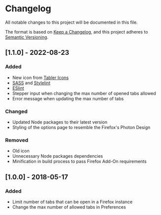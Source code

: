 # Changelog
All notable changes to this project will be documented in this file.

The format is based on [Keep a Changelog](https://keepachangelog.com/en/1.0.0/),
and this project adheres to [Semantic Versioning](https://semver.org/spec/v2.0.0.html).

## [1.1.0] - 2022-08-23

### Added
- New icon from [Tabler Icons](https://github.com/tabler/tabler-icons)
- [SASS](https://sass-lang.com/) and [Stylelint](https://stylelint.io/)
- [ESlint](https://eslint.org/)
- Stepper input when changing the max number of opened tabs allowed
- Error message when updating the max number of tabs  

### Changed
- Updated Node packages to their latest version
- Styling of the options page to resemble the Firefox's Photon Design

### Removed
- Old icon
- Unnecessary Node packages dependencies
- Minification in build process to pass Firefox Add-On requirements


## [1.0.0] - 2018-05-17

### Added
- Limit number of tabs that can be open in a Firefox instance
- Change the max number of allowed tabs in Preferences
